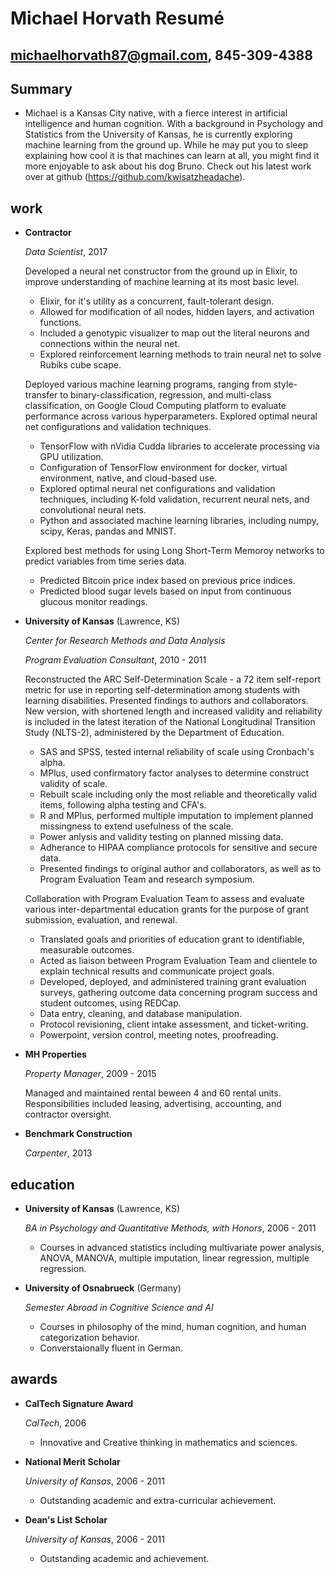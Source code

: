 Michael Horvath Resumé
======================
michaelhorvath87@gmail.com, 845-309-4388
--------------


Summary
---------

*   Michael is a Kansas City native, with a fierce interest in artificial intelligence and human cognition. With a background in Psychology and Statistics from the University of Kansas, he is currently exploring machine learning from the ground up. While he may put you to sleep explaining how cool it is that machines can learn at all, you might find it more enjoyable to ask about his dog Bruno. Check out his latest work over at github (https://github.com/kwisatzheadache).


work
---------------

*   **Contractor**

    *Data Scientist*, 2017

    Developed a neural net constructor from the ground up in Elixir, to improve understanding of machine learning at its most basic level.
	+    Elixir, for it's utility as a concurrent, fault-tolerant design.
	+    Allowed for modification of all nodes, hidden layers, and activation functions.
	+    Included a genotypic visualizer to map out the literal neurons and connections within the neural net.
	+    Explored reinforcement learning methods to train neural net to solve Rubiks cube scape.

    Deployed various machine learning programs, ranging from style-transfer to binary-classification, regression, and multi-class classification, on Google Cloud Computing platform to evaluate performance across various hyperparameters. Explored optimal neural net configurations and validation techniques.
	+    TensorFlow with nVidia Cudda libraries to accelerate processing via GPU utilization.
	+    Configuration of TensorFlow environment for docker, virtual environment, native, and cloud-based use.
	+    Explored optimal neural net configurations and validation techniques, including K-fold validation, recurrent neural nets, and convolutional neural nets.
	+    Python and associated machine learning libraries, including numpy, scipy, Keras, pandas and MNIST.

    Explored best methods for using Long Short-Term Memoroy networks to predict variables from time series data.
	+    Predicted Bitcoin price index based on previous price indices.  
	+    Predicted blood sugar levels based on input from continuous glucous monitor readings.

*   **University of Kansas** (Lawrence, KS)

    *Center for Research Methods and Data Analysis*

    *Program Evaluation Consultant*, 2010 - 2011

    Reconstructed the ARC Self-Determination Scale - a 72 item self-report metric for use in reporting self-determination among students with learning disabilities. Presented findings to authors and collaborators. New version, with shortened length and increased validity and reliability is included in the latest iteration of the National Longitudinal Transition Study (NLTS-2), administered by the Department of Education.
	+    SAS and SPSS, tested internal reliability of scale using Cronbach's alpha.
	+    MPlus, used confirmatory factor analyses to determine construct validity of scale.
	+    Rebuilt scale including only the most reliable and theoretically valid items, following alpha testing and CFA's.
	+    R and MPlus, performed multiple imputation to implement planned missingness to extend usefulness of the scale.
	+    Power anlysis and validity testing on planned missing data.
	+    Adherance to HIPAA compliance protocols for sensitive and secure data.
	+    Presented findings to original author and collaborators, as well as to Program Evaluation Team and research symposium.

    Collaboration with Program Evaluation Team to assess and evaluate various inter-departmental education grants for the purpose of grant submission, evaluation, and renewal.
	+    Translated goals and priorities of education grant to identifiable, measurable outcomes.
	+    Acted as liaison between Program Evaluation Team and clientele to explain technical results and communicate project goals.
	+    Developed, deployed, and administered training grant evaluation surveys, gathering outcome data concerning program success and student outcomes, using REDCap.
	+    Data entry, cleaning, and database manipulation.
	+    Protocol revisioning, client intake assessment, and ticket-writing.
	+    Powerpoint, version control, meeting notes, proofreading.

*   **MH Properties**

    *Property Manager*, 2009 - 2015

    Managed and maintained rental beween 4 and 60 rental units. Responsibilities included leasing, advertising, accounting, and contractor oversight.

*   **Benchmark Construction**

    *Carpenter*, 2013


education
---------

*   **University of Kansas** (Lawrence, KS)

    *BA in Psychology and Quantitative Methods, with Honors*, 2006 - 2011
	+    Courses in advanced statistics including multivariate power analysis, ANOVA, MANOVA, multiple imputation, linear regression, multiple regression.

*   **University of Osnabrueck** (Germany)

    *Semester Abroad in Cognitive Science and AI*
	+    Courses in philosophy of the mind, human cognition, and human categorization behavior.
	+    Converstaionally fluent in German.

awards
------

*   **CalTech Signature Award**

    *CalTech*, 2006 
    -	Innovative and Creative thinking in mathematics and sciences.

*   **National Merit Scholar**

    *University of Kansas*, 2006 - 2011
    -	Outstanding academic and extra-curricular achievement.

*   **Dean's List Scholar**

    *University of Kansas*, 2006 - 2011
    -	Outstanding academic and achievement.

